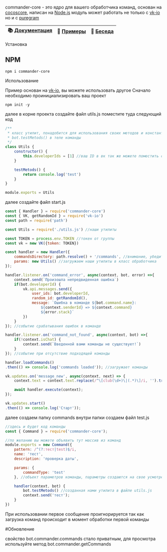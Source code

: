 commander-core - это ядро для вашего обработчика команд, основан на [cocoscore](https://www.npmjs.com/package/cocoscore), написан на [Node.js](https://nodejs.org)
модуль может работать не только с [vk-io](https://www.npmjs.com/package/vk-io) но и с [puregram](https://www.npmjs.com/package/puregram)

| 📚 [Документация](https://frodi1998.github.io/commander-core/) | 📝 [Примеры](https://github.com/Frodi1998/commander-core/tree/master/examples) | 💬 [Беседа](https://vk.me/join/AJQ1d9IUCxhdW8s6imiygUU1)
|---------------------|---------------------|---------------------|

Установка

## NPM
```
npm i commander-core
```
Использование

Пример основан на [vk-io](https://www.npmjs.com/package/vk-io), вы можете использовать другое
Сначало необходимо проинициализировать ваш проект
```
npm init -y
```
далее в корне проекта создайте файл utils.js
поместите туда следующий код
```js
/**
 * класс утилит, понадобится для использования своих методов и констант в командах
 * bot.testMetods() в теле команды
 */
class Utils {
	constructor() {
        this.developerIds = [1] //ваш ID в вк так же можете поместить сюда массив идентификаторов
    }

    testMetods() {
        return console.log('test')
    }
}

module.exports = Utils
```
далее создайте файл start.js
```js
const { Handler } = require('commander-core')
const { VK, getRandomId } = require('vk-io')
const path = require('path')

const Utils = require('./utils.js') //наши утилиты

const TOKEN = process.env.TOKEN //токен от группы
const vk = new VK({token: TOKEN})

const handler = new Handler({
	commandsDirectory: path.resolve() + '/commands', //внимание, убедитесь что путь указан верно
	params: new Utils() //загружаем наши утилиты в класс обработчика
});

handler.listener.on('command_error', async(context, bot, error) =>{
	context.send(`Произошла непредвиденная ошибка`)
	if(bot.developerId) {
		vk.api.messages.send({
			user_ids: bot.developerId,
			random_id: getRandomId(),
			message: `Ошибка в команде ${bot.command.name}:
				${context.senderId} => ${context.command}
				${error.stack}`
		})
	}
}); //событие срабатывания ошибок в команде

handler.listener.on('command_not_found', async(context, bot) =>{
	if(!context.isChat) {
		context.send(`Введенной вами команды не существует!`)
	} 
}); //событие при отсутствие подходящей команды

handler.loadCommands()
.then(() => console.log('commands loaded')); //загружает команды

vk.updates.on('message_new', async(context, next) => {
	context.text = context.text.replace(/^\[club(\d+)\|(.*)\]/i, '').trim();

	await handler.execute(context);
});

vk.updates.start()
.then(() => console.log('Старт'));
```
далее создаем папку commands
внутри папки создаем файл test.js
```js
//здесь и будет код команды
const { Command } = require('commander-core');

//по желанию вы можете объявить тут массив из команд
module.exports = new Command({
	pattern: /^(?:тест|test)$/i,
	name: 'тест',
	description: 'проверка даты',

	params: {
		commandType: 'test' 
	}, //объект параметров команды, параметры создаются на свое усмотрение и используются для фильтрации команд

	handler(context, bot) {
		bot.testMetods() //созданная нами утилита в файле utils.js
		context.send('тест');
	}
})
```
При использовании первое сообщение проигнорируется так как загрузка команд происходит в момент обработки первой команды

#Обновление

свойство bot.commander.commands стало приватным, для просмотра используйте метод bot.commander.getCommands